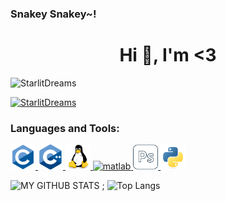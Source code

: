 
<h3> Snakey Snakey~! <h3>

<h1 align="center">Hi 💖, I'm  &lt;3 </h1>

<p align="left"> <img src="https://komarev.com/ghpvc/?username=StarlitDreams&label=Profile%20views&color=0e75b6&style=flat" alt="StarlitDreams" /> </p>
<p align="left"> <a href="https://twitter.com/StarlitDreamsss" target="blank"><img src="https://img.shields.io/twitter/follow/StarlitDreamsss?logo=twitter&style=for-the-badge" alt="StarlitDreams" /></a> </p>
</p>

<h3 align="left">Languages and Tools:</h3>
<p align="left"> <a href="https://www.cprogramming.com/" target="_blank" rel="noreferrer"> <img src="https://raw.githubusercontent.com/devicons/devicon/master/icons/c/c-original.svg" alt="c" width="40" height="40"/> </a> <a href="https://www.w3schools.com/cpp/" target="_blank" rel="noreferrer"> <img src="https://raw.githubusercontent.com/devicons/devicon/master/icons/cplusplus/cplusplus-original.svg" alt="cplusplus" width="40" height="40"/> </a> <a href="https://www.linux.org/" target="_blank" rel="noreferrer"> <img src="https://raw.githubusercontent.com/devicons/devicon/master/icons/linux/linux-original.svg" alt="linux" width="40" height="40"/> </a> <a href="https://www.mathworks.com/" target="_blank" rel="noreferrer"> <img src="https://upload.wikimedia.org/wikipedia/commons/2/21/Matlab_Logo.png" alt="matlab" width="40" height="40"/> </a> <a href="https://www.photoshop.com/en" target="_blank" rel="noreferrer"> <img src="https://raw.githubusercontent.com/devicons/devicon/master/icons/photoshop/photoshop-line.svg" alt="photoshop" width="40" height="40"/> </a> <a href="https://www.python.org" target="_blank" rel="noreferrer"> <img src="https://raw.githubusercontent.com/devicons/devicon/master/icons/python/python-original.svg" alt="python" width="40" height="40"/> </a> </p>

![MY GITHUB STATS ; ](https://github-readme-stats.vercel.app/api?username=StarlitDreams&show_icons=true&bg_color=00000000)
![Top Langs](https://github-readme-stats.vercel.app/api/top-langs/?username=StarlitDreams&show_icons=true&bg_color=00000000)

